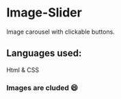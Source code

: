 # Image-Slider
Image carousel with clickable buttons.

## Languages used:
Html & CSS

### Images are cluded 😄
